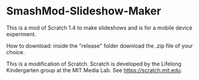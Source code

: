 # SmashMod-Slideshow-Maker

This is a mod of Scratch 1.4 to make slideshows and is for a mobile device experiment.

How to download:
inside the "release" folder download the .zip file of your choice.

This is a modification of Scratch.
Scratch is developed by the Lifelong Kindergarten group at the MIT Media Lab.
See https://scratch.mit.edu.
